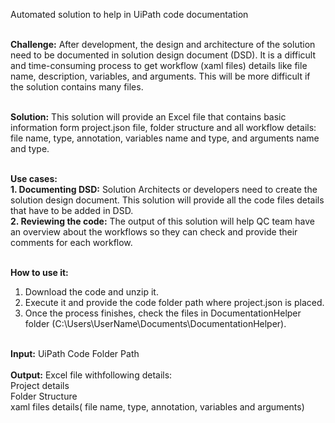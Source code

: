 Automated solution to help in UiPath code documentation
<br><br>
	
<b>Challenge:</b> After development, the design and architecture of the solution need to be documented in solution design document (DSD). It is a difficult and time-consuming process to get workflow (xaml files) details like file name, description, variables, and arguments. This will be more difficult if the solution contains many files.<br><br>

<b>Solution:</b> This solution will provide an Excel file that contains basic information form project.json file, folder structure and all workflow details: file name, type, annotation, variables name and type, and arguments name and type.<br><br>

<b>Use cases:</b><br>
<b>1. Documenting DSD:</b> Solution Architects or developers need to create the solution design document. This solution will provide all the code files details that have to be added in DSD.<br>
<b>2. Reviewing the code:</b> The output of this solution will help QC team have an overview about the workflows so they can check and provide their comments for each workflow.<br><br>

<b>How to use it:</b><br>
1. Download the code and unzip it.<br>
2. Execute it and provide the code folder path where project.json is placed.<br>
3. Once the process finishes, check the files in DocumentationHelper folder (C:\Users\UserName\Documents\DocumentationHelper).
<br><br>

<b>Input:</b> UiPath Code Folder Path 
<br><br>
<b>Output:</b> Excel file withfollowing details:<br>
	Project details<br>
	Folder Structure<br>
	xaml files details( file name, type, annotation, variables and arguments)<br>
